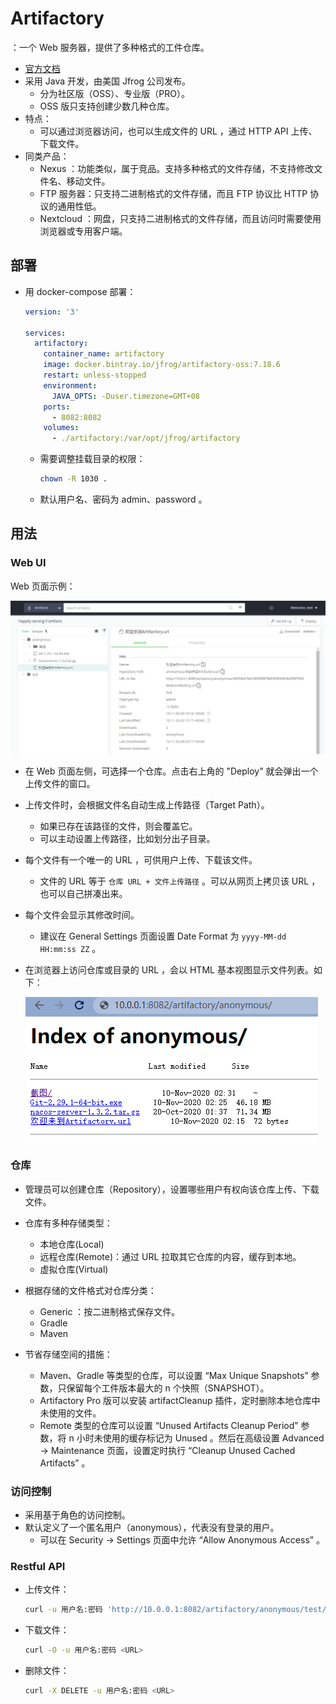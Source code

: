 # Artifactory

：一个 Web 服务器，提供了多种格式的工件仓库。
- [官方文档](https://www.jfrog.com/confluence/display/RTF6X)
- 采用 Java 开发，由美国 Jfrog 公司发布。
  - 分为社区版（OSS）、专业版（PRO）。
  - OSS 版只支持创建少数几种仓库。
- 特点：
  - 可以通过浏览器访问，也可以生成文件的 URL ，通过 HTTP API 上传、下载文件。
- 同类产品：
  - Nexus ：功能类似，属于竞品。支持多种格式的文件存储，不支持修改文件名、移动文件。
  - FTP 服务器：只支持二进制格式的文件存储，而且 FTP 协议比 HTTP 协议的通用性低。
  - Nextcloud ：网盘，只支持二进制格式的文件存储，而且访问时需要使用浏览器或专用客户端。

## 部署

- 用 docker-compose 部署：
  ```yml
  version: '3'

  services:
    artifactory:
      container_name: artifactory
      image: docker.bintray.io/jfrog/artifactory-oss:7.18.6
      restart: unless-stopped
      environment:
        JAVA_OPTS: -Duser.timezone=GMT+08
      ports:
        - 8082:8082
      volumes:
        - ./artifactory:/var/opt/jfrog/artifactory
  ```
  - 需要调整挂载目录的权限：
    ```sh
    chown -R 1030 .
    ```
  - 默认用户名、密码为 admin、password 。

## 用法

### Web UI

Web 页面示例：

![](./Artifactory_1.png)

- 在 Web 页面左侧，可选择一个仓库。点击右上角的 "Deploy" 就会弹出一个上传文件的窗口。
- 上传文件时，会根据文件名自动生成上传路径（Target Path）。
  - 如果已存在该路径的文件，则会覆盖它。
  - 可以主动设置上传路径，比如划分出子目录。
- 每个文件有一个唯一的 URL ，可供用户上传、下载该文件。
  - 文件的 URL 等于 ` 仓库 URL + 文件上传路径 ` 。可以从网页上拷贝该 URL ，也可以自己拼凑出来。
- 每个文件会显示其修改时间。
  - 建议在 General Settings 页面设置 Date Format 为 `yyyy-MM-dd HH:mm:ss ZZ` 。
- 在浏览器上访问仓库或目录的 URL ，会以 HTML 基本视图显示文件列表。如下：

  ![](./Artifactory_2.png)

### 仓库

- 管理员可以创建仓库（Repository），设置哪些用户有权向该仓库上传、下载文件。
- 仓库有多种存储类型：
  - 本地仓库(Local)
  - 远程仓库(Remote)：通过 URL 拉取其它仓库的内容，缓存到本地。
  - 虚拟仓库(Virtual)
- 根据存储的文件格式对仓库分类：
  - Generic ：按二进制格式保存文件。
  - Gradle
  - Maven

- 节省存储空间的措施：
  - Maven、Gradle 等类型的仓库，可以设置 “Max Unique Snapshots” 参数，只保留每个工件版本最大的 n 个快照（SNAPSHOT）。
  - Artifactory Pro 版可以安装 artifactCleanup 插件，定时删除本地仓库中未使用的文件。
  - Remote 类型的仓库可以设置 “Unused Artifacts Cleanup Period” 参数，将 n 小时未使用的缓存标记为 Unused 。然后在高级设置 Advanced -> Maintenance 页面，设置定时执行 “Cleanup Unused Cached Artifacts” 。

### 访问控制

- 采用基于角色的访问控制。
- 默认定义了一个匿名用户（anonymous），代表没有登录的用户。
  - 可以在 Security -> Settings 页面中允许 “Allow Anonymous Access” 。

### Restful API

- 上传文件：
  ```sh
  curl -u 用户名:密码 'http://10.0.0.1:8082/artifactory/anonymous/test/1.zip' -T 1.zip > /dev/null
  ```

- 下载文件：
  ```sh
  curl -O -u 用户名:密码 <URL>
  ```

- 删除文件：
  ```sh
  curl -X DELETE -u 用户名:密码 <URL>
  ```
